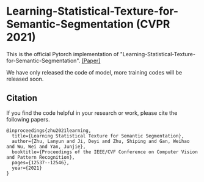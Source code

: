 # Learning-Statistical-Texture-for-Semantic-Segmentation (CVPR 2021)
This is the official Pytorch implementation of "Learning-Statistical-Texture-for-Semantic-Segmentation". [[Paper]](https://openaccess.thecvf.com/content/CVPR2021/papers/Zhu_Learning_Statistical_Texture_for_Semantic_Segmentation_CVPR_2021_paper.pdf)

We have only released the code of model, more training codes will be released soon.

## Citation
If you find the code helpful in your research or work, please cite the following papers.
```
@inproceedings{zhu2021learning,
  title={Learning Statistical Texture for Semantic Segmentation},
  author={Zhu, Lanyun and Ji, Deyi and Zhu, Shiping and Gan, Weihao and Wu, Wei and Yan, Junjie},
  booktitle={Proceedings of the IEEE/CVF Conference on Computer Vision and Pattern Recognition},
  pages={12537--12546},
  year={2021}
}
```

